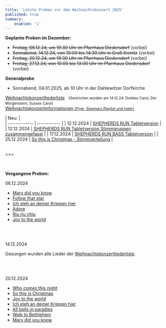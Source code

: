 ```yaml
---
title: 'Letzte Proben vor dem Weihnachtskonzert 2025'
published: true
summary:
    enabled: '1'
---
```


**Geplante Proben im Dezember:**

* ~~Freitag, 06.12.24, um 19:30 Uhr im Pfarrhaus Diedersdorf~~ (vorbei)
* ~~Sonnabend, 14.12.24, von 10:00 bis 14:30 Uhr in Groß Kienitz~~ (vorbei) 
* ~~Freitag, 20.12.24, um 19:30 Uhr im Pfarrhaus Diedersdorf~~ (vorbei)
* ~~Freitag, 27.12.24, von 10:00 bis 13:00 Uhr im Pfarrhaus Diedersdorf~~ (vorbei)

**Generalprobe**

* Sonnabend, 04.01.2025, ab 10 Uhr in der Dahlewitzer Dorfkirche


[<i class="fa fa-hand-o-right"></i> Weihnachtskonzertliederliste](/choerchen-intern/choerchennoten/tag:Weihnachtskonzert%202025/query:Weihnachtskonzert%202025) &nbsp;
<small>(Gestrichen wurden am 14.12.24: Donkey Carol, Der Morgenstern, Sussex Carol)</small>&nbsp;</br>
[<i class="fa fa-hand-o-right"></i> Weihnachtskonzertinformationen <small>(Flyer, Siegmars Playlist und mehr)</small>](/choerchen-intern/sonderseiten/weihnachtskonzert-2025)


| Neu: |  
| :------------ | :----------- | 
| 12.12.2024 | [<i class="fa fa-hand-o-right"></i> SHEPHERDS RUN Tabletversion](/choerchen-intern/choerchennoten/shepherds-run/pdf/Shepherds-Run_Tabletversion-Partitur.pdf) | 
| 12.12.2024 | [<i class="fa fa-hand-o-right"></i> SHEPHERDS RUN Tabletversion Stimmgruppen zusammengefasst](/choerchen-intern/choerchennoten/shepherds-run/pdf/SHEPHERDS-RUN_Tabletversion-Stimmgruppen-zusammengefasst-Partitur.pdf) | 
| 17.12.2024 | [<i class="fa fa-hand-o-right"></i> SHEPHERDS RUN BASS Tabletversion](/choerchen-intern/choerchennoten/shepherds-run/pdf/Shepherds-Run_BASS_Tabletversion-Partitur.pdf) | 
| 25.12.2024 | [<i class="fa fa-hand-o-right"></i> So this is Christmas - Stimmverteilung](/choerchen-intern/choerchennoten/happy-christmas-war-is-over/pdf/So_this_is_Christmas.pdf) | 
<br/>
&nbsp;


===

&nbsp;

**Vergangene Proben:**

06.12.2024

*  [<i class="fa fa-hand-o-right"></i> Mary did you know](/choerchen-intern/choerchennoten/mary_did_you_know)
*  [<i class="fa fa-hand-o-right"></i> Follow that star](/choerchen-intern/choerchennoten/follow-that-star)
*  [<i class="fa fa-hand-o-right"></i> Ich steh an deiner Krippen hier](/choerchen-intern/choerchennoten/ich-steh-an-deiner-krippen-hier)
*  [<i class="fa fa-hand-o-right"></i> Adore](/choerchen-intern/choerchennoten/adore)
*  [<i class="fa fa-hand-o-right"></i> Riu riu chiu](/choerchen-intern/choerchennoten/riu-riu-chiu)
*  [<i class="fa fa-hand-o-right"></i> Joy to the world](/choerchen-intern/choerchennoten/joy-to-the-world)

&nbsp;</br>&nbsp;

14.12.2024

Gesungen wurden alle Lieder der [<i class="fa fa-hand-o-right"></i> Weihnachtskonzertliederliste](/choerchen-intern/choerchennoten/tag:Weihnachtskonzert%202025/query:Weihnachtskonzert%202025). 

&nbsp;</br>&nbsp;

20.12.2024

*  [<i class="fa fa-hand-o-right"></i> Who comes this night](/choerchen-intern/choerchennoten/who-comes-this-night)
*  [<i class="fa fa-hand-o-right"></i> So this is Christmas](/choerchen-intern/choerchennoten/happy-christmas-war-is-over)
*  [<i class="fa fa-hand-o-right"></i> Joy to the world](/choerchen-intern/choerchennoten/joy-to-the-world)
*  [<i class="fa fa-hand-o-right"></i> Ich steh an deiner Krippen hier](/choerchen-intern/choerchennoten/ich-steh-an-deiner-krippen-hier)
*  [<i class="fa fa-hand-o-right"></i> All bells in paradies](/choerchen-intern/choerchennoten/all-bells-in-paradies)
*  [<i class="fa fa-hand-o-right"></i> Walk to Bethlehem](/choerchen-intern/choerchennoten/walk-to-bethlehem)
*  [<i class="fa fa-hand-o-right"></i> Mary did you know](/choerchen-intern/choerchennoten/mary_did_you_know)

